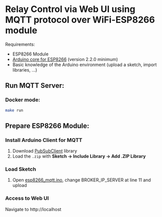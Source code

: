 # Relay Control via Web UI using MQTT protocol over WiFi-ESP8266 module

Requirements:

* ESP8266 Module
* [Arduino core for ESP8266](https://github.com/esp8266/Arduino) (version 2.2.0 minimum)
* Basic knowledge of the Arduino environment (upload a sketch, import libraries, ...)

## Run MQTT Server:

### Docker mode:
```bash
make run
```

## Prepare ESP8266 Module:

### Install Arduino Client for MQTT

1. Download [PubSubClient](https://github.com/knolleary/pubsubclient/archive/v2.6.zip) library
2. Load the `.zip` with **Sketch → Include Library → Add .ZIP Library**

### Load Sketch

1. Open [esp8266_mqtt.ino](https://github.com/cdiaz/Wifi-relay-switch/blob/master/esp8266_mqtt/esp8266_mqtt.ino), change BROKER_IP_SERVER at line 11 and upload

### Access to Web UI

Navigate to http://localhost
